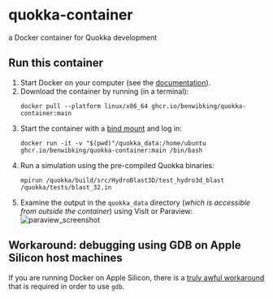 # quokka-container
a Docker container for Quokka development

## Run this container
1. Start Docker on your computer (see the [documentation](https://docs.docker.com/config/daemon/start/)).
2. Download the container by running (in a terminal):
   ```
   docker pull --platform linux/x86_64 ghcr.io/benwibking/quokka-container:main
   ```
4. Start the container with a [bind mount](https://docs.docker.com/storage/bind-mounts/#start-a-container-with-a-bind-mount) and log in:
   ```
   docker run -it -v "$(pwd)"/quokka_data:/home/ubuntu ghcr.io/benwibking/quokka-container:main /bin/bash
   ```
6. Run a simulation using the pre-compiled Quokka binaries:
   ```
   mpirun /quokka/build/src/HydroBlast3D/test_hydro3d_blast /quokka/tests/blast_32.in
   ```
7. Examine the output in the `quokka_data` directory (*which is accessible from outside the container*) using VisIt or Paraview:
   ![paraview_screenshot](https://github.com/user-attachments/assets/692f7b5a-3654-432c-862f-76ba74579ec4)

## Workaround: debugging using GDB on Apple Silicon host machines
If you are running Docker on Apple Silicon, there is a [truly awful workaround](https://github.com/docker/for-mac/issues/6921#issuecomment-1872394991) that is required in order to use `gdb`.
